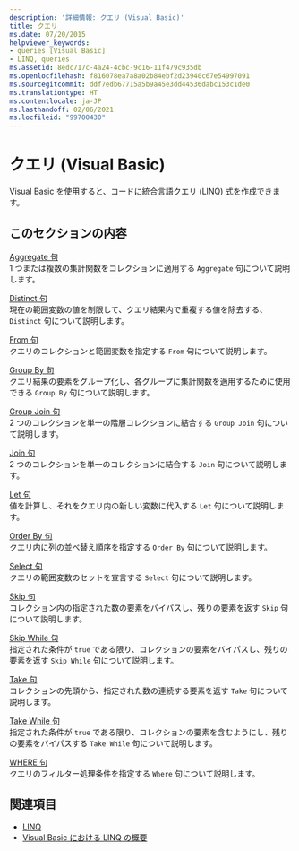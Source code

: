 ```yaml
---
description: '詳細情報: クエリ (Visual Basic)'
title: クエリ
ms.date: 07/20/2015
helpviewer_keywords:
- queries [Visual Basic]
- LINQ, queries
ms.assetid: 8edc717c-4a24-4cbc-9c16-11f479c935db
ms.openlocfilehash: f816078ea7a8a02b84ebf2d23940c67e54997091
ms.sourcegitcommit: ddf7edb67715a5b9a45e3dd44536dabc153c1de0
ms.translationtype: HT
ms.contentlocale: ja-JP
ms.lasthandoff: 02/06/2021
ms.locfileid: "99700430"
---
```

# <a name="queries-visual-basic"></a>クエリ (Visual Basic)

Visual Basic を使用すると、コードに統合言語クエリ (LINQ) 式を作成できます。  
  
## <a name="in-this-section"></a>このセクションの内容  

 [Aggregate 句](aggregate-clause.md)  
 1 つまたは複数の集計関数をコレクションに適用する `Aggregate` 句について説明します。  
  
 [Distinct 句](distinct-clause.md)  
 現在の範囲変数の値を制限して、クエリ結果内で重複する値を除去する、`Distinct` 句について説明します。  
  
 [From 句](from-clause.md)  
 クエリのコレクションと範囲変数を指定する `From` 句について説明します。  
  
 [Group By 句](group-by-clause.md)  
 クエリ結果の要素をグループ化し、各グループに集計関数を適用するために使用できる `Group By` 句について説明します。  
  
 [Group Join 句](group-join-clause.md)  
 2 つのコレクションを単一の階層コレクションに結合する `Group Join` 句について説明します。  
  
 [Join 句](join-clause.md)  
 2 つのコレクションを単一のコレクションに結合する `Join` 句について説明します。  
  
 [Let 句](let-clause.md)  
 値を計算し、それをクエリ内の新しい変数に代入する `Let` 句について説明します。  
  
 [Order By 句](order-by-clause.md)  
 クエリ内に列の並べ替え順序を指定する `Order By` 句について説明します。  
  
 [Select 句](select-clause.md)  
 クエリの範囲変数のセットを宣言する `Select` 句について説明します。  
  
 [Skip 句](skip-clause.md)  
 コレクション内の指定された数の要素をバイパスし、残りの要素を返す `Skip` 句について説明します。  
  
 [Skip While 句](skip-while-clause.md)  
 指定された条件が `true` である限り、コレクションの要素をバイパスし、残りの要素を返す `Skip While` 句について説明します。  
  
 [Take 句](take-clause.md)  
 コレクションの先頭から、指定された数の連続する要素を返す `Take` 句について説明します。  
  
 [Take While 句](take-while-clause.md)  
 指定された条件が `true` である限り、コレクションの要素を含むようにし、残りの要素をバイパスする `Take While` 句について説明します。  
  
 [WHERE 句](where-clause.md)  
 クエリのフィルター処理条件を指定する `Where` 句について説明します。  
  
## <a name="see-also"></a>関連項目

- [LINQ](../../programming-guide/language-features/linq/index.md)
- [Visual Basic における LINQ の概要](../../programming-guide/language-features/linq/introduction-to-linq.md)
